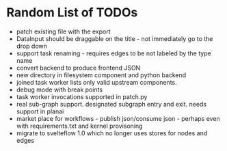 # Random List of TODOs
- patch existing file with the export
- DataInput should be draggable on the title - not immediately go to the drop down
- support task renaming - requires edges to be not labeled by the type name
- convert backend to produce frontend JSON
- new directory in filesystem component and python backend
- joined task worker lists only valid upstream components.
- debug mode with break points
- task worker invocations supported in patch.py
- real sub-graph support. designated subgraph entry and exit. needs support in planai
- market place for workflows - publish json/consume json - perhaps even with requirements.txt and kernel provisoning
- migrate to svelteflow 1.0 which no longer uses stores for nodes and edges